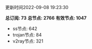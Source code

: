 更新时间2022-09-08 19:23:30

**总订阅: 73**
**总节点: 2766**
**有效节点: 1047**
- ss节点: 642
- trojan节点: 84
- v2ray节点: 321
